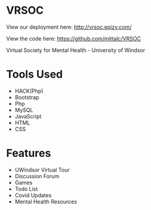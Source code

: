 # VRSOC

View our deployment here: 
http://vrsoc.epizy.com/

View the code here:
https://github.com/mittalc/VRSOC

Virtual Society for Mental Health - University of Windsor


# Tools Used
* HACK(Php)
* Bootstrap
* Php
* MySQL
* JavaScript
* HTML 
* CSS


# Features
* UWindsor Virtual Tour
* Discussion Forum
* Games
* Todo List
* Covid Updates
* Mental Health Resources
